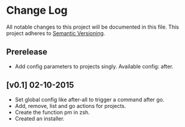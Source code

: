 # Change Log
All notable changes to this project will be documented in this file.
This project adheres to [Semantic Versioning](http://semver.org/).

## Prerelease

- Add config parameters to projects singly. Available config: after.

## [v0.1] 02-10-2015

- Set global config like after-all to trigger a command after go.
- Add, remove, list and go actions for projects.
- Create the function pm in zsh.
- Created an installer.